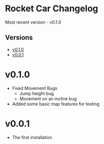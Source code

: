 # Rocket Car Changelog
Most recent version - v0.1.0
## Versions
- [v0.1.0](#v010)
- [v0.0.1](#v001)

# v0.1.0
- Fixed Movement Bugs
  - Jump height bug
  - Movement on an incline bug
- Added some basic map features for testing

# v0.0.1
- The first installation
